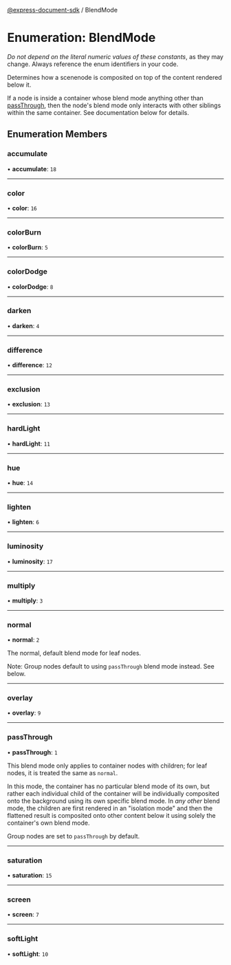 [@express-document-sdk](../overview.md) / BlendMode
# Enumeration: BlendMode

<InlineAlert slots="text" variant="warning"/>

*Do not depend on the literal numeric values of these constants*, as they may change. Always reference the enum identifiers in your code.

Determines how a scenenode is composited on top of the content rendered below it.

If a node is inside a container whose blend mode anything other than [passThrough](BlendMode.md#passthrough), then the node's blend mode only
interacts with other siblings within the same container. See documentation below for details.

## Enumeration Members

### accumulate

• **accumulate**: `18`

---

### color

• **color**: `16`

---

### colorBurn

• **colorBurn**: `5`

---

### colorDodge

• **colorDodge**: `8`

---

### darken

• **darken**: `4`

---

### difference

• **difference**: `12`

---

### exclusion

• **exclusion**: `13`

---

### hardLight

• **hardLight**: `11`

---

### hue

• **hue**: `14`

---

### lighten

• **lighten**: `6`

---

### luminosity

• **luminosity**: `17`

---

### multiply

• **multiply**: `3`

---

### normal

• **normal**: `2`

The normal, default blend mode for leaf nodes.

Note: Group nodes default to using `passThrough` blend mode instead. See below.

---

### overlay

• **overlay**: `9`

---

### passThrough

• **passThrough**: `1`

This blend mode only applies to container nodes with children; for leaf nodes, it is treated the same as `normal`.

In this mode, the container has no particular blend mode of its own, but rather each individual child of the container
will be individually composited onto the background using its own specific blend mode. In *any other* blend mode, the
children are first rendered in an "isolation mode" and then the flattened result is composited onto other content
below it using solely the container's own blend mode.

Group nodes are set to `passThrough` by default.

---

### saturation

• **saturation**: `15`

---

### screen

• **screen**: `7`

---

### softLight

• **softLight**: `10`
